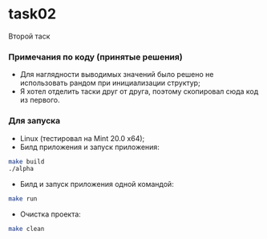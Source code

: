 # task02
Второй таск

### Примечания по коду (принятые решения)
- Для наглядности выводимых значений было решено не использовать рандом при инициализации структур;
- Я хотел отделить таски друг от друга, поэтому скопировал сюда код из первого.

### Для запуска
- Linux (тестировал на Mint 20.0 x64);
- Билд приложения и запуск приложения:
```sh
make build
./alpha
```
- Билд и запуск приложения одной командой:
```sh
make run
```
- Очистка проекта:
```sh
make clean
```
